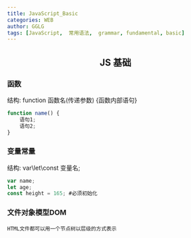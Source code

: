 ```yaml
---
title: JavaScript_Basic
categories: WEB
author: GGLG
tags: [JavaScript,  常用语法,  grammar, fundamental, basic]
---
```


## <center>JS 基础

### 函数
结构: function 函数名(传递参数) {函数内部语句}
```js
function name() {
    语句1;
    语句2;
}
```
### 变量常量
结构: var\let\const 变量名;
```js
var name;
let age;
const height = 165; #必须初始化
```

### 文件对象模型DOM
```
HTML文件都可以用一个节点树以层级的方式表示
```